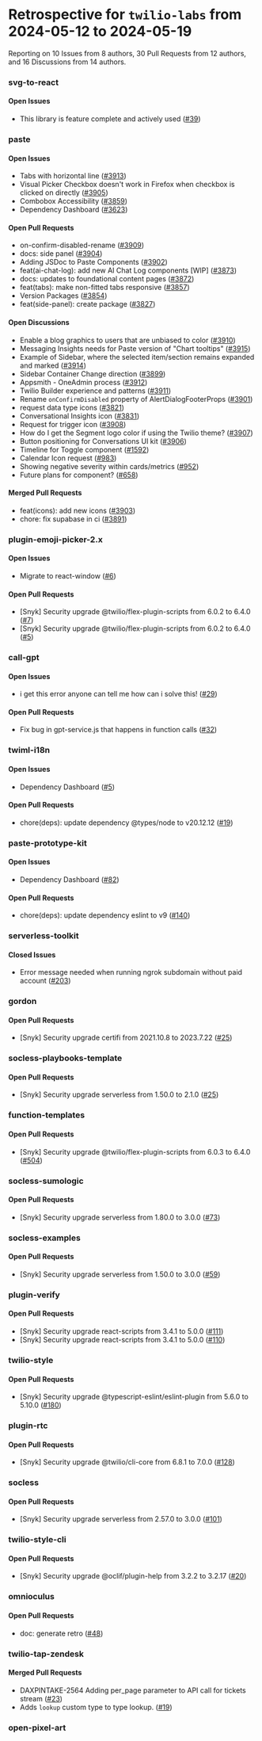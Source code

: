 # Retrospective for `twilio-labs` from 2024-05-12 to 2024-05-19

Reporting on 10 Issues from 8 authors, 30 Pull Requests from 12 authors, and 16 Discussions from 14 authors.


### svg-to-react

#### Open Issues

- This library is feature complete and actively used ([#39](https://github.com/twilio-labs/svg-to-react/issues/39))

### paste

#### Open Issues

- Tabs with horizontal line ([#3913](https://github.com/twilio-labs/paste/issues/3913))
- Visual Picker Checkbox doesn't work in Firefox when checkbox is clicked on directly ([#3905](https://github.com/twilio-labs/paste/issues/3905))
- Combobox Accessibility ([#3859](https://github.com/twilio-labs/paste/issues/3859))
- Dependency Dashboard ([#3623](https://github.com/twilio-labs/paste/issues/3623))

#### Open Pull Requests

- on-confirm-disabled-rename ([#3909](https://github.com/twilio-labs/paste/pull/3909))
- docs: side panel ([#3904](https://github.com/twilio-labs/paste/pull/3904))
- Adding JSDoc to Paste Components ([#3902](https://github.com/twilio-labs/paste/pull/3902))
- feat(ai-chat-log): add new AI Chat Log components [WIP] ([#3873](https://github.com/twilio-labs/paste/pull/3873))
- docs: updates to foundational content pages ([#3872](https://github.com/twilio-labs/paste/pull/3872))
- feat(tabs): make non-fitted tabs responsive ([#3857](https://github.com/twilio-labs/paste/pull/3857))
- Version Packages ([#3854](https://github.com/twilio-labs/paste/pull/3854))
- feat(side-panel): create package ([#3827](https://github.com/twilio-labs/paste/pull/3827))

#### Open Discussions

- Enable a blog graphics to users that are unbiased to color ([#3910](https://github.com/twilio-labs/paste/discussions/3910))
- Messaging Insights needs for Paste version of "Chart tooltips" ([#3915](https://github.com/twilio-labs/paste/discussions/3915))
- Example of Sidebar, where the selected item/section remains expanded and marked ([#3914](https://github.com/twilio-labs/paste/discussions/3914))
- Sidebar Container Change direction ([#3899](https://github.com/twilio-labs/paste/discussions/3899))
- Appsmith - OneAdmin process ([#3912](https://github.com/twilio-labs/paste/discussions/3912))
- Twilio Builder experience and patterns ([#3911](https://github.com/twilio-labs/paste/discussions/3911))
- Rename `onConfirmDisabled` property of AlertDialogFooterProps ([#3901](https://github.com/twilio-labs/paste/discussions/3901))
- request data type icons ([#3821](https://github.com/twilio-labs/paste/discussions/3821))
- Conversational Insights icon ([#3831](https://github.com/twilio-labs/paste/discussions/3831))
- Request for trigger icon ([#3908](https://github.com/twilio-labs/paste/discussions/3908))
- How do I get the Segment logo color if using the Twilio theme? ([#3907](https://github.com/twilio-labs/paste/discussions/3907))
- Button positioning for Conversations UI kit ([#3906](https://github.com/twilio-labs/paste/discussions/3906))
- Timeline for Toggle component ([#1592](https://github.com/twilio-labs/paste/discussions/1592))
- Calendar Icon request ([#983](https://github.com/twilio-labs/paste/discussions/983))
- Showing negative severity within cards/metrics ([#952](https://github.com/twilio-labs/paste/discussions/952))
- Future plans for <DataTable /> component? ([#658](https://github.com/twilio-labs/paste/discussions/658))

#### Merged Pull Requests

- feat(icons): add new icons ([#3903](https://github.com/twilio-labs/paste/pull/3903))
- chore: fix supabase in ci ([#3891](https://github.com/twilio-labs/paste/pull/3891))

### plugin-emoji-picker-2.x

#### Open Issues

- Migrate to react-window ([#6](https://github.com/twilio-labs/plugin-emoji-picker-2.x/issues/6))

#### Open Pull Requests

- [Snyk] Security upgrade @twilio/flex-plugin-scripts from 6.0.2 to 6.4.0 ([#7](https://github.com/twilio-labs/plugin-emoji-picker-2.x/pull/7))
- [Snyk] Security upgrade @twilio/flex-plugin-scripts from 6.0.2 to 6.4.0 ([#5](https://github.com/twilio-labs/plugin-emoji-picker-2.x/pull/5))

### call-gpt

#### Open Issues

- i get this error anyone can tell me how can i solve this! ([#29](https://github.com/twilio-labs/call-gpt/issues/29))

#### Open Pull Requests

- Fix bug in gpt-service.js that happens in function calls ([#32](https://github.com/twilio-labs/call-gpt/pull/32))

### twiml-i18n

#### Open Issues

- Dependency Dashboard ([#5](https://github.com/twilio-labs/twiml-i18n/issues/5))

#### Open Pull Requests

- chore(deps): update dependency @types/node to v20.12.12 ([#19](https://github.com/twilio-labs/twiml-i18n/pull/19))

### paste-prototype-kit

#### Open Issues

- Dependency Dashboard ([#82](https://github.com/twilio-labs/paste-prototype-kit/issues/82))

#### Open Pull Requests

- chore(deps): update dependency eslint to v9 ([#140](https://github.com/twilio-labs/paste-prototype-kit/pull/140))

### serverless-toolkit

#### Closed Issues

- Error message needed when running ngrok subdomain without paid account ([#203](https://github.com/twilio-labs/serverless-toolkit/issues/203))

### gordon

#### Open Pull Requests

- [Snyk] Security upgrade certifi from 2021.10.8 to 2023.7.22 ([#25](https://github.com/twilio-labs/gordon/pull/25))

### socless-playbooks-template

#### Open Pull Requests

- [Snyk] Security upgrade serverless from 1.50.0 to 2.1.0 ([#25](https://github.com/twilio-labs/socless-playbooks-template/pull/25))

### function-templates

#### Open Pull Requests

- [Snyk] Security upgrade @twilio/flex-plugin-scripts from 6.0.3 to 6.4.0 ([#504](https://github.com/twilio-labs/function-templates/pull/504))

### socless-sumologic

#### Open Pull Requests

- [Snyk] Security upgrade serverless from 1.80.0 to 3.0.0 ([#73](https://github.com/twilio-labs/socless-sumologic/pull/73))

### socless-examples

#### Open Pull Requests

- [Snyk] Security upgrade serverless from 1.50.0 to 3.0.0 ([#59](https://github.com/twilio-labs/socless-examples/pull/59))

### plugin-verify

#### Open Pull Requests

- [Snyk] Security upgrade react-scripts from 3.4.1 to 5.0.0 ([#111](https://github.com/twilio-labs/plugin-verify/pull/111))
- [Snyk] Security upgrade react-scripts from 3.4.1 to 5.0.0 ([#110](https://github.com/twilio-labs/plugin-verify/pull/110))

### twilio-style

#### Open Pull Requests

- [Snyk] Security upgrade @typescript-eslint/eslint-plugin from 5.6.0 to 5.10.0 ([#180](https://github.com/twilio-labs/twilio-style/pull/180))

### plugin-rtc

#### Open Pull Requests

- [Snyk] Security upgrade @twilio/cli-core from 6.8.1 to 7.0.0 ([#128](https://github.com/twilio-labs/plugin-rtc/pull/128))

### socless

#### Open Pull Requests

- [Snyk] Security upgrade serverless from 2.57.0 to 3.0.0 ([#101](https://github.com/twilio-labs/socless/pull/101))

### twilio-style-cli

#### Open Pull Requests

- [Snyk] Security upgrade @oclif/plugin-help from 3.2.2 to 3.2.17 ([#20](https://github.com/twilio-labs/twilio-style-cli/pull/20))

### omnioculus

#### Open Pull Requests

- doc: generate retro ([#48](https://github.com/twilio-labs/omnioculus/pull/48))

### twilio-tap-zendesk

#### Merged Pull Requests

- DAXPINTAKE-2564 Adding per_page parameter to API call for tickets stream ([#23](https://github.com/twilio-labs/twilio-tap-zendesk/pull/23))
- Adds `lookup` custom type to type lookup. ([#19](https://github.com/twilio-labs/twilio-tap-zendesk/pull/19))

### open-pixel-art